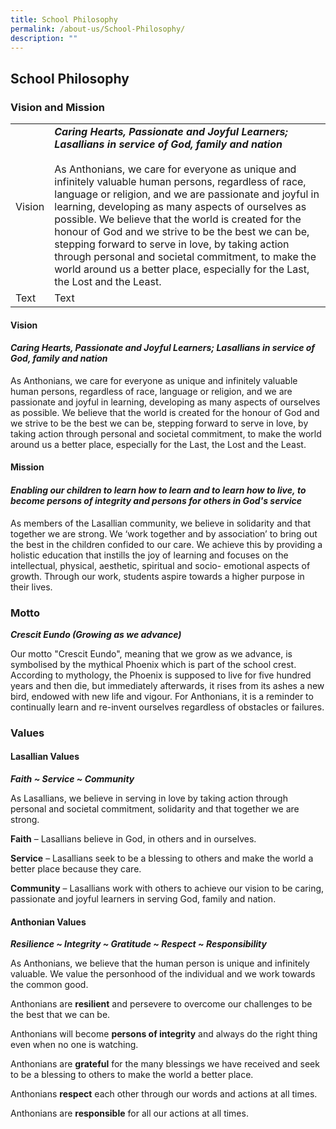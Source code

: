```yaml
---
title: School Philosophy
permalink: /about-us/School-Philosophy/
description: ""
---
```

## School Philosophy

### Vision and Mission



|  |  | 
| -------- | -------- | 
| Vision     | _**Caring Hearts, Passionate and Joyful Learners; Lasallians in service of God, family and nation**_  <br><br>  As Anthonians, we care for everyone as unique and infinitely valuable human persons, regardless of race, language or religion, and we are passionate and joyful in learning, developing as many aspects of ourselves as possible. We believe that the world is created for the honour of God and we strive to be the best we can be, stepping forward to serve in love, by taking action through personal and societal commitment, to make the world around us a better place, especially for the Last, the Lost and the Least. |
| Text     | Text     |




#### **Vision**

  

#### **_Caring Hearts, Passionate and Joyful Learners; Lasallians in service of God, family and nation_**

As Anthonians, we care for everyone as unique and infinitely valuable human persons, regardless of race, language or religion, and we are passionate and joyful in learning, developing as many aspects of ourselves as possible. We believe that the world is created for the honour of God and we strive to be the best we can be, stepping forward to serve in love, by taking action through personal and societal commitment, to make the world around us a better place, especially for the Last, the Lost and the Least.

  

  

#### **Mission**


#### **_Enabling our children to learn how to learn and to learn how to live,_** **_to become persons of integrity and persons for others in God's service_**

  

As members of the Lasallian community, we believe in solidarity and that together we are strong. We ‘work together and by association’ to bring out the best in the children confided to our care. We achieve this by providing a holistic education that instills the joy of learning and focuses on the intellectual, physical, aesthetic, spiritual and socio- emotional aspects of growth. Through our work, students aspire towards a higher purpose in their lives.

### Motto

**_Crescit Eundo (Growing as we advance)_**

Our motto "Crescit Eundo", meaning that we grow as we advance, is symbolised by the mythical Phoenix which is part of the school crest. According to mythology, the Phoenix is supposed to live for five hundred years and then die, but immediately afterwards, it rises from its ashes a new bird, endowed with new life and vigour. For Anthonians, it is a reminder to continually learn and re-invent ourselves regardless of obstacles or failures.

### Values

#### **Lasallian Values**

**_Faith ~ Service ~ Community_**

As Lasallians, we believe in serving in love by taking action through personal and societal commitment, solidarity and that together we are strong.

  

**Faith** – Lasallians believe in God, in others and in ourselves.

**Service** – Lasallians seek to be a blessing to others and make the world a better place because they care.

**Community** – Lasallians work with others to achieve our vision to be caring, passionate and joyful learners in serving God, family and nation.

  

  

#### **Anthonian Values**

**_Resilience ~ Integrity ~ Gratitude ~ Respect ~ Responsibility_**

  

As Anthonians, we believe that the human person is unique and infinitely valuable. We value the personhood of the individual and we work towards the common good.

  

Anthonians are **resilient** and persevere to overcome our challenges to be the best that we can be.

Anthonians will become **persons of integrity** and always do the right thing even when no one is watching.

Anthonians are **grateful** for the many blessings we have received and seek to be a blessing to others to make the world a better place.

Anthonians **respect** each other through our words and actions at all times.

Anthonians are **responsible** for all our actions at all times.
